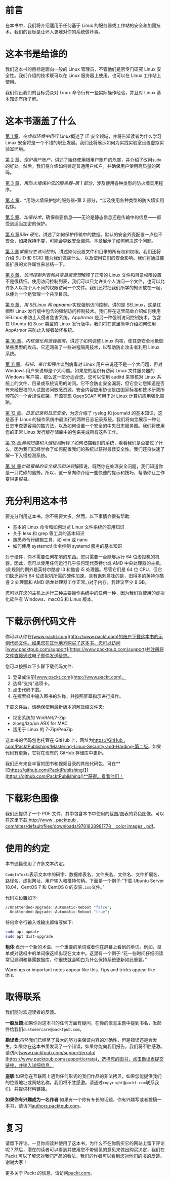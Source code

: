 # 前言

在本书中，我们将介绍适用于任何基于 Linux 的服务器或工作站的安全和加固技术。我们的目标是让坏人更难对你的系统做坏事。

# 这本书是给谁的

我们这本书的目标是面向一般的 Linux 管理员，不管他们是否专门研究 Linux 安全性。我们介绍的技术既可以在 Linux 服务器上使用，也可以在 Linux 工作站上使用。

我们假设我们的目标受众对 Linux 命令行有一些实际操作经验，并且对 Linux 基本知识有所了解。

# 这本书涵盖了什么

[第 1 章](01.html)、*在虚拟环境中运行 Linux*概述了 IT 安全领域，并将告知读者为什么学习 Linux 安全将是一个不错的职业发展。我们还将展示如何为实践实验室设置虚拟实验室环境。

[第 2 章](02.html)、*保护用户账户*，讲述了始终使用根用户账户的危害，并介绍了改用`sudo`的好处。然后，我们将介绍如何锁定普通用户帐户，并确保用户使用高质量的密码。

[第 3 章](03.html)、*用防火墙保护您的服务器–第 1 部分*，涉及使用各种类型的防火墙实用程序。

[第 4 章](04.html)、*用防火墙保护您的服务器–第 2 部分，*涉及使用各种类型的防火墙实用程序。

[第 5 章](05.html)、*加密技术*，确保重要信息——无论是静态信息还是传输中的信息——都受到适当加密的保护。

[第 6 章](06.html)*SSH 硬化*，讲述了如何保护传输中的数据。默认的安全外壳配置一点也不安全，如果保持不变，可能会导致安全漏洞。本章展示了如何解决这个问题。

[第 7 章](07.html)*掌握自主访问控制*，讲述如何设置文件和目录的所有权和权限。我们还将介绍 SUID 和 SGID 能为我们做些什么，以及使用它们的安全影响。我们将通过覆盖扩展的文件属性来总结一下。

[第 8 章](08.html)、*访问控制列表和共享目录管理*解释了正常的 Linux 文件和目录权限设置不是很精细。使用访问控制列表，我们可以只允许某个人访问一个文件，也可以允许多人以每个人不同的权限访问一个文件。我们还将把我们所学的知识放在一起，以便为一个组管理一个共享目录。

[第 9 章](09.html)、*用 SELinux 和 appamor*实现强制访问控制，讲的是 SELinux，这是红帽型 Linux 发行版中包含的强制访问控制技术。我们将在这里简单介绍如何使用 SELinux 来防止入侵者危害系统。AppArmor 是另一种强制访问控制技术，包含在 Ubuntu 和 Suse 类型的 Linux 发行版中。我们将在这里简单介绍如何使用 AppArmor 来防止入侵者破坏系统。

[第 10 章](10.html)、*内核强化和进程隔离*，讲述了如何调整 Linux 内核，使其更安全地抵御某些类型的攻击。它还涵盖了一些进程隔离技术，以帮助防止攻击者利用 Linux 系统。

[第 11 章](11.html)、*扫描、审计和强化*谈到病毒对 Linux 用户来说还不是一个大问题，但对 Windows 用户来说却是个大问题。如果您的组织有访问 Linux 文件服务器的 Windows 客户端，那么这一部分适合您。您可以使用 auditd 来审核对 Linux 系统上的文件、目录或系统调用的访问。它不会防止安全漏洞，但它会让您知道是否有未经授权的人试图访问敏感资源。安全内容应用协议是由国家标准和技术研究所颁布的一个合规性框架。开源实现 OpenSCAP 可用于对 Linux 计算机应用强化策略。

[第 12 章](12.html)、*日志记录和日志安全*，为您介绍了 ryslog 和 journald 的基本知识，这是基于 Linux 的操作系统中最流行的两种日志记录系统。我们将向您展示一种让日志审查更容易的酷方法，以及如何设置一个安全的中央日志服务器。我们将使用您的正常 Linux 发行版存储库中的包来完成所有这些工作。

[第 13 章](13.html)*漏洞扫描和入侵检测*解释了如何扫描我们的系统，看看我们是否错过了什么，因为我们已经学会了如何配置我们的系统以获得最佳安全性。我们还将快速了解一下入侵检测系统。

[第 14 章](14.html)*忙碌蜜蜂的安全提示和诀窍*解释说，既然你在处理安全问题，我们知道你是一只忙碌的蜜蜂。所以，这一章向你介绍一些快速的提示和技巧，帮助你让工作变得更容易。

# 充分利用这本书

要充分利用这本书，你不需要太多。然而，以下事情会很有帮助:

*   基本的 Linux 命令和如何浏览 Linux 文件系统的实用知识
*   关于 less 和 grep 等工具的基本知识
*   熟悉命令行编辑工具，如 vim 或 nano
*   如何使用 systemctl 命令控制 systemd 服务的基本知识

对于硬件，你不需要任何花哨的东西。您只需要一台能够运行 64 位虚拟机的机器。因此，您可以使用任何运行几乎任何现代英特尔或 AMD 中央处理器的主机。(此规则的例外是英特尔酷睿 i3 和酷睿 i5 处理器。尽管它们是 64 位 CPU，但它们缺乏运行 64 位虚拟机所需的硬件加速。具有讽刺意味的是，旧得多的英特尔酷睿 2 处理器和 AMD 皓龙处理器工作正常。)对于内存，我建议至少 8 GB。

您可以在您的主机上运行三种主要操作系统中的任何一种，因为我们将使用的虚拟化软件有 Windows、macOS 和 Linux 版本。

# 下载示例代码文件

你可以从你在[www.packt.com](http://www.packt.com)的账户下载这本书的示例代码文件。如果您在其他地方购买了这本书，您可以访问[www.packtpub.com/support](https://www.packtpub.com/support)并注册将文件直接通过电子邮件发送给您。

您可以按照以下步骤下载代码文件:

1.  登录或注册[www.packt.com](http://www.packt.com)。
2.  选择“支持”选项卡。
3.  点击代码下载。
4.  在搜索框中输入图书的名称，并按照屏幕指示进行操作。

下载文件后，请确保使用最新版本的解压缩文件夹:

*   视窗系统的 WinRAR/7-Zip
*   zipeg/izp/un ARX for MAC
*   适用于 Linux 的 7-Zip/PeaZip

这本书的代码包也托管在 GitHub 上，网址为[https://GitHub . com/PacktPublishing/Mastering-Linux-Security-and-Harding-第二版](https://github.com/PacktPublishing/Mastering-Linux-Security-and-Hardening-Second-Edition)。如果代码有更新，它将在现有的 GitHub 存储库中更新。

我们还有来自丰富的图书和视频目录的其他代码包，可在**[【https://github.com/PacktPublishing/】](https://github.com/PacktPublishing/)**获得。看看他们！

# 下载彩色图像

我们还提供了一个 PDF 文件，其中包含本书中使用的截图/图表的彩色图像。可以在这里下载:[http://www . packtpub . com/sites/default/files/downloads/9781838981778 _ color images . pdf](http://www.packtpub.com/sites/default/files/downloads/Bookname_ColorImages.pdf)。

# 使用的约定

本书通篇使用了许多文本约定。

`CodeInText`:表示文本中的码字、数据库表名、文件夹名、文件名、文件扩展名、路径名、虚拟网址、用户输入和推特句柄。下面是一个例子:“下载 Ubuntu Server 18.04、CentOS 7 和 CentOS 8 的安装`.iso`文件。”

代码块设置如下:

```sh
//Unattended-Upgrade::Automatic-Reboot "false";
  Unattended-Upgrade::Automatic-Reboot "true";
```

任何命令行输入或输出都编写如下:

```sh
sudo apt update
sudo apt dist-upgrade
```

**粗体**:表示一个新的术语、一个重要的单词或者你在屏幕上看到的单词。例如，菜单或对话框中的单词像这样出现在文本中。这里有一个例子:“花一些时间仔细阅读常见漏洞和暴露数据库，你很快就会明白为什么保持系统更新如此重要。”

Warnings or important notes appear like this. Tips and tricks appear like this.

# 取得联系

我们随时欢迎读者的反馈。

**一般反馈**:如果你对这本书的任何方面有疑问，在你的信息主题中提到书名，发邮件给我们`customercare@packtpub.com`。

**勘误表**:虽然我们已经尽了最大的努力来保证内容的准确性，但是错误还是会发生。如果你在这本书里发现了一个错误，如果你能向我们报告，我们将不胜感激。请访问[www.packtpub.com/support/errata](https://www.packtpub.com/support/errata)，选择您的图书，点击勘误表提交链接，并输入详细信息。

**盗版**:如果您在互联网上遇到任何形式的我们作品的非法拷贝，如果您能提供我们的位置地址或网站名称，我们将不胜感激。请通过`copyright@packt.com`联系我们，并提供材料链接。

**如果你有兴趣成为一名作者**:如果有一个你有专长的话题，你有兴趣写或者投稿一本书，请访问[authors.packtpub.com](http://authors.packtpub.com/)。

# 复习

请留下评论。一旦你阅读并使用了这本书，为什么不在你购买它的网站上留下评论呢？然后，潜在的读者可以看到并使用您不带偏见的意见来做出购买决定，我们在 Packt 可以了解您对我们产品的看法，我们的作者可以看到您对他们的书的反馈。谢谢大家！

更多关于 Packt 的信息，请访问[packt.com](http://www.packt.com/)。